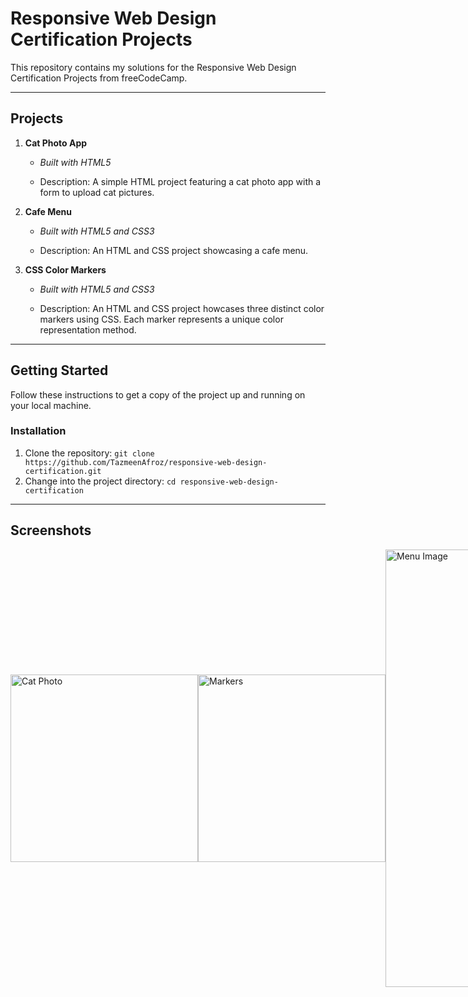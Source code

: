 # Responsive Web Design Certification Projects

This repository contains my solutions for the Responsive Web Design Certification Projects from freeCodeCamp.

---

## Projects

1. **Cat Photo App**  
   - *Built with HTML5*
  
   - Description: A simple HTML project featuring a cat photo app with a form to upload cat pictures.

2. **Cafe Menu**
   - *Built with HTML5 and CSS3*
 
   - Description: An HTML and CSS project showcasing a cafe menu.

3. **CSS Color Markers**
   - *Built with HTML5 and CSS3*

   - Description: An HTML and CSS project  howcases three distinct color markers using CSS. Each marker represents a unique color representation method.
---

## Getting Started

Follow these instructions to get a copy of the project up and running on your local machine.


### Installation

1. Clone the repository: `git clone https://github.com/TazmeenAfroz/responsive-web-design-certification.git`
2. Change into the project directory: `cd responsive-web-design-certification`

---


## Screenshots
<div style="display: flex; align-items: center;">
    <img src="https://raw.githubusercontent.com/TazmeenAfroz/Web-Development-Projects/main/images/catphoto.png" alt="Cat Photo" width="300";"/>
     <img src="https://raw.githubusercontent.com/TazmeenAfroz/Web-Development-Projects/main/CSS-color%20Markers/Screenshot%20from%202024-01-04%2022-11-43.png" alt="Markers" width="300";"/>
   <img src="https://raw.githubusercontent.com/TazmeenAfroz/Web-Development-Projects/main/images/menu.png" alt="Menu Image" width="700" style="max-width:100%;"/>
   
</div>

